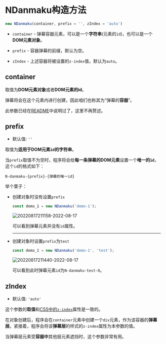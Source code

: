 # NDanmaku构造方法

```javascript
new NDanmaku(container, prefix = '', zIndex = 'auto')
```

- `container` - 弹幕容器元素，可以是一个**字符串**(元素的`id`)，也可以是一个**DOM元素对象**。

- `prefix` - 容器弹幕的前缀，默认为空。

- `zIndex` - 上述容器将被设置的`z-index`值，默认为`auto`。

## container

取值为**DOM元素对象**或者**DOM元素的id**。

弹幕将会在这个元素内进行创建，因此咱们也称其为“弹幕的**容器**”。

此参数已经在[README](https://github.com/SomeBottle/N.js/#readme)中说明过了，这里不再赘述。

## prefix

- 默认值: `''`

取值为**适用于DOM元素`id`的字符串**。

当`prefix`取值不为空时，程序将会给**每一条弹幕的DOM元素**设置一个**唯一的`id`**，这个`id`的格式如下：

```
N-danmaku-{prefix}-{弹幕的唯一id}
```

举个栗子：

* 创建对象时没有设置`prefix`

    ```javascript
    const demo_1 = new NDanmaku('demo-1');
    ```

    ![20220817211158-2022-08-17](https://images.weserv.nl/?url=https://raw.githubusercontent.com/cat-note/bottleassets/main/img/20220817211158-2022-08-17.png)  

    可以看到弹幕元素并没有`id`属性。

    ------

* 创建对象时设置`prefix`为`test`

    ```javascript
    const demo_1 = new NDanmaku('demo-1', 'test');
    ```

    ![20220817211440-2022-08-17](https://images.weserv.nl/?url=https://raw.githubusercontent.com/cat-note/bottleassets/main/img/20220817211440-2022-08-17.png)  

    可以看到此时弹幕元素`id`为`N-danmaku-test-0`。

## zIndex

- 默认值: `'auto'`

这个参数的**取值**和[CSS中的`z-index`](https://developer.mozilla.org/zh-CN/docs/Web/CSS/z-index)属性是一致的。  

在对象创建后，程序会在`container`元素中创建一个`div`元素，作为该容器的**弹幕层**。紧接着，程序会将该**弹幕层**的样式的`z-index`属性为本参数的值。  

当弹幕层元素受**容器中**其他层元素遮挡时，这个参数非常有用。
